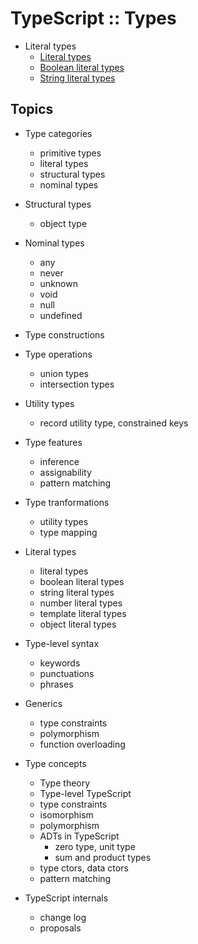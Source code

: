 # TypeScript :: Types



- Literal types
  - [Literal types](./literal-types/literal-types.md)
  - [Boolean literal types](./literal-types/literal-boolean-types.md)
  - [String literal types](./literal-types/literal-string-types.md)


## Topics

- Type categories
  - primitive types
  - literal types
  - structural types
  - nominal types

- Structural types
  - object type

- Nominal types
  - any
  - never
  - unknown
  - void
  - null
  - undefined

- Type constructions

- Type operations
  - union types
  - intersection types

- Utility types
  - record utility type, constrained keys

- Type features
  - inference
  - assignability
  - pattern matching

- Type tranformations
  - utility types
  - type mapping

- Literal types
  - literal types
  - boolean literal types
  - string literal types
  - number literal types
  - template literal types
  - object literal types

- Type-level syntax
  - keywords
  - punctuations
  - phrases

- Generics
  - type constraints
  - polymorphism
  - function overloading

- Type concepts
  - Type theory
  - Type-level TypeScript
  - type constraints
  - isomorphism
  - polymorphism
  - ADTs in TypeScript
    - zero type, unit type
    - sum and product types
  - type ctors, data ctors
  - pattern matching

- TypeScript internals
  - change log
  - proposals
